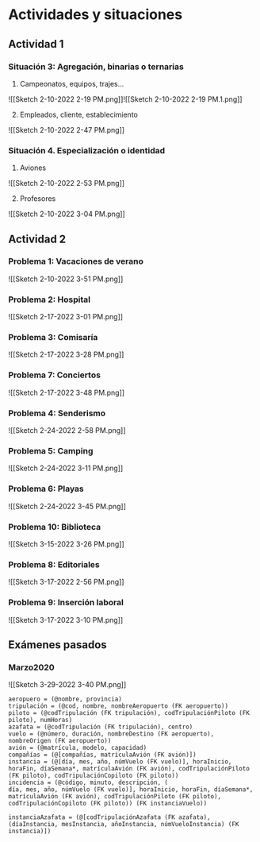 
# Actividades y situaciones
## Actividad 1

### Situación 3: Agregación, binarias o ternarias

1. Campeonatos, equipos, trajes...

![[Sketch 2-10-2022 2-19 PM.png]]![[Sketch 2-10-2022 2-19 PM.1.png]]


2. Empleados, cliente, establecimiento

![[Sketch 2-10-2022 2-47 PM.png]]


### Situación 4. Especialización o identidad

1. Aviones

![[Sketch 2-10-2022 2-53 PM.png]]

2. Profesores

![[Sketch 2-10-2022 3-04 PM.png]]


## Actividad 2

### Problema 1: Vacaciones de verano

![[Sketch 2-10-2022 3-51 PM.png]]


### Problema 2: Hospital

![[Sketch 2-17-2022 3-01 PM.png]]


### Problema 3: Comisaría

![[Sketch 2-17-2022 3-28 PM.png]]


### Problema 7: Conciertos

![[Sketch 2-17-2022 3-48 PM.png]]

### Problema 4: Senderismo

![[Sketch 2-24-2022 2-58 PM.png]]

### Problema 5: Camping

![[Sketch 2-24-2022 3-11 PM.png]]

### Problema 6: Playas

![[Sketch 2-24-2022 3-45 PM.png]]


### Problema 10: Biblioteca

![[Sketch 3-15-2022 3-26 PM.png]]


### Problema 8: Editoriales

![[Sketch 3-17-2022 2-56 PM.png]]


### Problema 9: Inserción laboral

![[Sketch 3-17-2022 3-10 PM.png]]


## Exámenes pasados

### Marzo2020

![[Sketch 3-29-2022 3-40 PM.png]]

```
aeropuero = (@nombre, provincia)
tripulación = (@cod, nombre, nombreAeropuerto (FK aeropuerto))
piloto = (@codTripulación (FK tripulación), codTripulaciónPiloto (FK piloto), numHoras)
azafata = (@codTripulación (FK tripulación), centro)
vuelo = (@número, duración, nombreDestino (FK aeropuerto), nombreOrigen (FK aeropuerto))
avión = (@matrícula, modelo, capacidad)
compañías = (@[compañías, matrículaAvión (FK avión)])
instancia = (@[día, mes, año, númVuelo (FK vuelo)], horaInicio, horaFin, díaSemana*, matrículaAvión (FK avión), codTripulaciónPiloto (FK piloto), codTripulaciónCopiloto (FK piloto))
incidencia = (@código, minuto, descripción, (
día, mes, año, númVuelo (FK vuelo)], horaInicio, horaFin, díaSemana*, matrículaAvión (FK avión), codTripulaciónPiloto (FK piloto), codTripulaciónCopiloto (FK piloto)) (FK instanciaVuelo))

instanciaAzafata = (@[codTripulaciónAzafata (FK azafata), (díaInstancia, mesInstancia, añoInstancia, númVueloInstancia) (FK instancia)])
```
